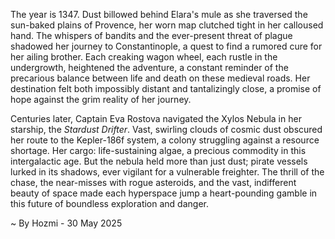 
The year is 1347.  Dust billowed behind Elara's mule as she traversed the sun-baked plains of Provence, her worn map clutched tight in her calloused hand.  The whispers of bandits and the ever-present threat of plague shadowed her journey to Constantinople, a quest to find a rumored cure for her ailing brother.  Each creaking wagon wheel, each rustle in the undergrowth, heightened the adventure, a constant reminder of the precarious balance between life and death on these medieval roads.  Her destination felt both impossibly distant and tantalizingly close, a promise of hope against the grim reality of her journey.

Centuries later, Captain Eva Rostova navigated the Xylos Nebula in her starship, the *Stardust Drifter*.  Vast, swirling clouds of cosmic dust obscured her route to the Kepler-186f system, a colony struggling against a resource shortage.  Her cargo:  life-sustaining algae, a precious commodity in this intergalactic age.  But the nebula held more than just dust; pirate vessels lurked in its shadows, ever vigilant for a vulnerable freighter.  The thrill of the chase, the near-misses with rogue asteroids, and the vast, indifferent beauty of space made each hyperspace jump a heart-pounding gamble in this future of boundless exploration and danger.

~ By Hozmi - 30 May 2025
